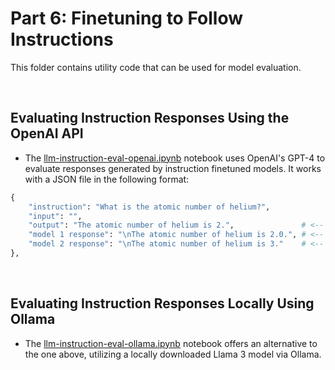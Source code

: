 # Part 6: Finetuning to Follow Instructions

This folder contains utility code that can be used for model evaluation.



&nbsp;
## Evaluating Instruction Responses Using the OpenAI API


- The [llm-instruction-eval-openai.ipynb](llm-instruction-eval-openai.ipynb) notebook uses OpenAI's GPT-4 to evaluate responses generated by instruction finetuned models. It works with a JSON file in the following format:

```python
{
    "instruction": "What is the atomic number of helium?",
    "input": "",
    "output": "The atomic number of helium is 2.",               # <-- The target given in the test set
    "model 1 response": "\nThe atomic number of helium is 2.0.", # <-- Response by an LLM
    "model 2 response": "\nThe atomic number of helium is 3."    # <-- Response by a 2nd LLM
},
```

&nbsp;
## Evaluating Instruction Responses Locally Using Ollama

- The [llm-instruction-eval-ollama.ipynb](llm-instruction-eval-ollama.ipynb) notebook offers an alternative to the one above, utilizing a locally downloaded Llama 3 model via Ollama.